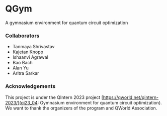 # QGym
A gymnasium environment for quantum circuit optimization

### Collaborators
* Tanmaya Shrivastav
* Kajetan Knopp
* Ishaanvi Agrawal
* Bao Bach
* Alan Yu
* Aritra Sarkar

### Acknowledgements
This project is under the QIntern 2023 project [https://qworld.net/qintern-2023/](qi23_04: Gymnasium environment for quantum circuit optimization).
We want to thank the organizers of the program and QWorld Association. 
